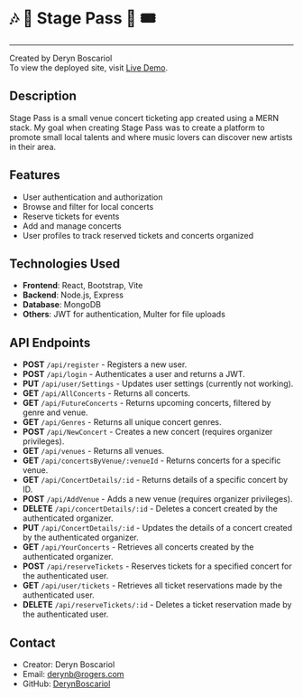 # 🎶 🎸 Stage Pass 🎤 🎟️
---
Created by Deryn Boscariol  
To view the deployed site, visit [Live Demo](https://capstone-2024-32sn.onrender.com/).

## Description

Stage Pass is a small venue concert ticketing app created using a MERN stack. My goal when creating Stage Pass was to create a platform to promote small local talents and where music lovers can discover new artists in their area.

## Features
- User authentication and authorization
- Browse and filter for local concerts
- Reserve tickets for events
- Add and manage concerts
- User profiles to track reserved tickets and concerts organized

## Technologies Used
- **Frontend**: React, Bootstrap, Vite
- **Backend**: Node.js, Express
- **Database**: MongoDB
- **Others**: JWT for authentication, Multer for file uploads

## API Endpoints
- **POST** `/api/register` - Registers a new user.
- **POST** `/api/login` - Authenticates a user and returns a JWT.
- **PUT** `/api/user/Settings` - Updates user settings (currently not working).
- **GET** `/api/AllConcerts` - Returns all concerts.
- **GET** `/api/FutureConcerts` - Returns upcoming concerts, filtered by genre and venue.
- **GET** `/api/Genres` - Returns all unique concert genres.
- **POST** `/api/NewConcert` - Creates a new concert (requires organizer privileges).
- **GET** `/api/venues` - Returns all venues.
- **GET** `/api/concertsByVenue/:venueId` - Returns concerts for a specific venue.
- **GET** `/api/ConcertDetails/:id` - Returns details of a specific concert by ID.
- **POST** `/api/AddVenue` - Adds a new venue (requires organizer privileges).
- **DELETE** `/api/concertDetails/:id` - Deletes a concert created by the authenticated organizer.
- **PUT** `/api/ConcertDetails/:id` - Updates the details of a concert created by the authenticated organizer.
- **GET** `/api/YourConcerts` - Retrieves all concerts created by the authenticated organizer.
- **POST** `/api/reserveTickets` - Reserves tickets for a specified concert for the authenticated user.
- **GET** `/api/user/tickets` - Retrieves all ticket reservations made by the authenticated user.
- **DELETE** `/api/reserveTickets/:id` - Deletes a ticket reservation made by the authenticated user.

## Contact
- Creator: Deryn Boscariol
- Email: derynb@rogers.com
- GitHub: [DerynBoscariol](https://github.com/DerynBoscariol)